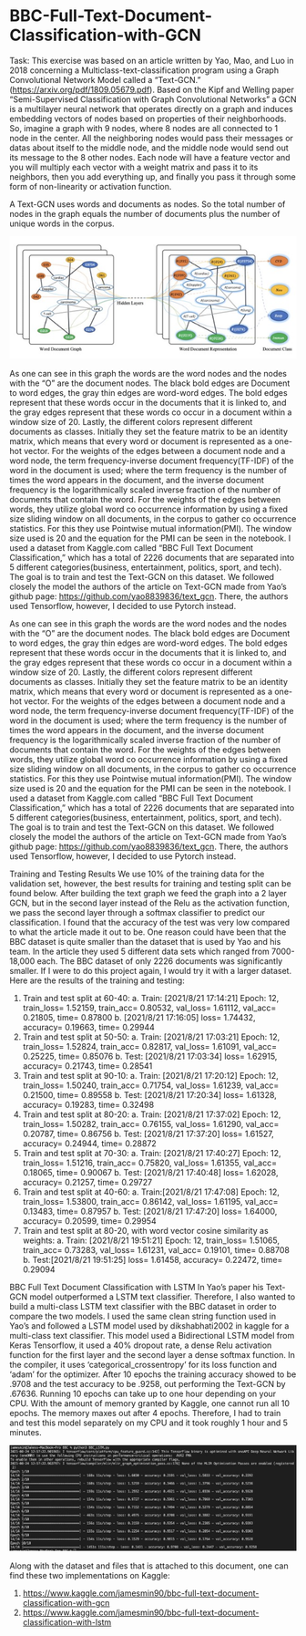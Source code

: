 # BBC-Full-Text-Document-Classification-with-GCN

Task: This exercise was based on an article written by Yao, Mao, and Luo in 2018 concerning a
Multiclass-text-classification program using a Graph Convolutional Network Model called a
“Text-GCN.” (https://arxiv.org/pdf/1809.05679.pdf). Based on the Kipf and Welling paper “Semi-Supervised Classification with Graph Convolutional Networks” a GCN is a multilayer neural network that operates directly on a graph and induces embedding vectors of nodes based on properties of their neighborhoods. So, imagine a graph with 9 nodes, where 8 nodes are all connected to 1 node in the center. All the neighboring nodes would pass their messages or datas about itself to the middle node, and the middle node would send out its message to the 8 other nodes. Each node will have a feature vector and you will multiply each vector with a weight matrix and pass it to its neighbors, then you add everything up, and finally you pass it through some form of non-linearity or activation function.


A Text-GCN uses words and documents as nodes. So the total number of nodes in the graph equals the number of documents plus the number of unique words in the corpus. 

![GCN](./GCN.jpg "GCN")

As one can see in this graph the words are the word nodes and the nodes with the “O” are the document nodes. The black bold edges are Document to word edges, the gray thin edges are word-word edges. The bold edges represent that these words occur in the documents that it is linked to, and the gray edges represent that these words co occur in a document within a window size of 20. Lastly, the different colors represent different documents as classes.
Initially they set the feature matrix to be an identity matrix, which means that every word or document is represented as a one-hot vector. For the weights of the edges between a document node and a word node, the term frequency-inverse document frequency(TF-IDF) of the word in the document is used; where the term frequency is the number of times the word appears in the document, and the inverse document frequency is the logarithmically scaled inverse fraction of the number of documents that contain the word. For the weights of the edges between words, they utilize global word co occurrence information by using a fixed size sliding window on all documents, in the corpus to gather co occurrence statistics.  For this they use Pointwise mutual information(PMI).  The window size used is 20 and the equation for the PMI can be seen in the notebook.
I used a dataset from Kaggle.com called “BBC Full Text Document Classification,” which has a total of 2226 documents that are separated into 5 different categories(business, entertainment, politics, sport, and tech). The goal is to train and test the Text-GCN on this dataset. We followed closely the model the authors of the article on Text-GCN made from Yao’s github page: https://github.com/yao8839836/text_gcn. There, the authors used Tensorflow, however, I decided to use Pytorch instead.


As one can see in this graph the words are the word nodes and the nodes with the “O” are the document nodes. The black bold edges are Document to word edges, the gray thin edges are word-word edges. The bold edges represent that these words occur in the documents that it is linked to, and the gray edges represent that these words co occur in a document within a window size of 20. Lastly, the different colors represent different documents as classes.
Initially they set the feature matrix to be an identity matrix, which means that every word or document is represented as a one-hot vector. For the weights of the edges between a document node and a word node, the term frequency-inverse document frequency(TF-IDF) of the word in the document is used; where the term frequency is the number of times the word appears in the document, and the inverse document frequency is the logarithmically scaled inverse fraction of the number of documents that contain the word. For the weights of the edges between words, they utilize global word co occurrence information by using a fixed size sliding window on all documents, in the corpus to gather co occurrence statistics.  For this they use Pointwise mutual information(PMI).  The window size used is 20 and the equation for the PMI can be seen in the notebook.
I used a dataset from Kaggle.com called “BBC Full Text Document Classification,” which has a total of 2226 documents that are separated into 5 different categories(business, entertainment, politics, sport, and tech). The goal is to train and test the Text-GCN on this dataset. We followed closely the model the authors of the article on Text-GCN made from Yao’s github page: https://github.com/yao8839836/text_gcn. There, the authors used Tensorflow, however, I decided to use Pytorch instead.


Training and Testing Results
We use 10% of the training data for the validation set, however, the best results for training and testing split can be found below. After building the text graph we feed the graph into a 2 layer GCN, but in the second layer instead of the Relu as the activation function, we pass the second layer through a softmax classifier to predict our classification.
I found that the accuracy of the test was very low compared to what the article made it out to be.
One reason could have been that the BBC dataset is quite smaller than the dataset that is used by Yao and his team. In the article they used 5 different data sets which ranged from 7000-18,000 each. The BBC dataset of only 2226 documents was significantly smaller. If I were to do this project again, I would try it with a larger dataset. Here are the results of the training and testing:
1.	Train and test split at 60-40:
a.	Train: [2021/8/21 17:14:21] Epoch: 12, train_loss= 1.52159, train_acc= 0.80532, val_loss= 1.61112, val_acc= 0.21805, time= 0.87800
b.	[2021/8/21 17:16:05] loss= 1.74432, accuracy= 0.19663, time= 0.29944
2.	Train and test split at 50-50:
a.	Train: [2021/8/21 17:03:21] Epoch: 12, train_loss= 1.52824, train_acc= 0.82817, val_loss= 1.61091, val_acc= 0.25225, time= 0.85076
b.	Test: [2021/8/21 17:03:34]	loss= 1.62915, accuracy= 0.21743, time= 0.28541
3.	Train and test split at 90-10:
a.	Train: [2021/8/21 17:20:12] Epoch: 12, train_loss= 1.50240, train_acc= 0.71754, val_loss= 1.61239, val_acc= 0.21500, time= 0.89558
b.	Test: [2021/8/21 17:20:34]	loss= 1.61328, accuracy= 0.19283, time= 0.32498
4.	Train and test split at 80-20:
a.	Train: [2021/8/21 17:37:02] Epoch: 12, train_loss= 1.50282, train_acc= 0.76155, val_loss= 1.61290, val_acc= 0.20787, time= 0.86756
b.	Test: [2021/8/21 17:37:20]	loss= 1.61527, accuracy= 0.24944, time= 0.28872
5.	Train and test split at 70-30:
a.	Train: [2021/8/21 17:40:27] Epoch: 12, train_loss= 1.51216, train_acc= 0.75820, val_loss= 1.61355, val_acc= 0.18065, time= 0.90067
b.	Test: [2021/8/21 17:40:48]	loss= 1.62028, accuracy= 0.21257, time= 0.29727
6.	Train and test split at 40-60:
a.	Train:[2021/8/21 17:47:08] Epoch: 12, train_loss= 1.53800, train_acc= 0.86142, val_loss= 1.61195, val_acc= 0.13483, time= 0.87957
b.	Test: [2021/8/21 17:47:20]	loss= 1.64000, accuracy= 0.20599, time= 0.29954
7.	Train and test split at 80-20, with word vector cosine similarity as weights:
a.	Train: [2021/8/21 19:51:21] Epoch: 12, train_loss= 1.51065, train_acc= 0.73283, val_loss= 1.61231, val_acc= 0.19101, time= 0.88708
b.	Test:[2021/8/21 19:51:25]	loss= 1.61458, accuracy= 0.22472, time= 0.29094



BBC Full Text Document Classification with LSTM
In Yao’s paper his Text-GCN model outperformed a LSTM text classifier. Therefore, I also wanted to build a multi-class LSTM text classifier with the BBC dataset in order to compare the two models. I used the same clean string function used in Yao’s and followed a LSTM model used by dikshabhati2002 in kaggle for a multi-class text classifier. This model used a Bidirectional LSTM model from Keras Tensorflow, it used a 40% dropout rate, a dense Relu activation function for the first layer and the second layer a dense softmax function. In the compiler, it uses ‘categorical_crossentropy’ for its loss function and ‘adam’ for the optimizer. After 10 epochs the training accuracy showed to be .9708 and the test accuracy to be .9258, out performing the Text-GCN by .67636. Running 10 epochs can take up to one hour depending on your CPU. With the amount of memory granted by Kaggle, one cannot run all 10 epochs. The memory maxes out after 4 epochs. Therefore, I had to train and test this model separately on my CPU and it took roughly 1 hour and 5 minutes.

![LSTM](./LSTM.jpg "Results")

Along with the dataset and files that is attached to this document, one can find these two implementations on Kaggle:
1.	https://www.kaggle.com/jamesmin90/bbc-full-text-document-classification-with-gcn
2.	https://www.kaggle.com/jamesmin90/bbc-full-text-document-classification-with-lstm


